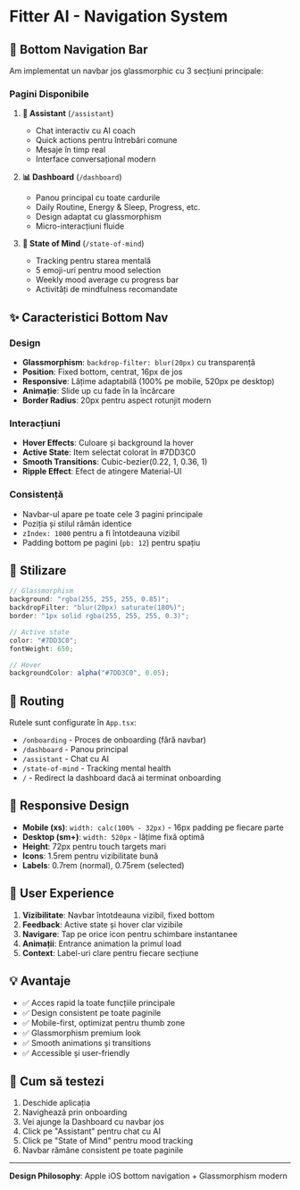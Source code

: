 # Fitter AI - Navigation System

## 📱 Bottom Navigation Bar

Am implementat un navbar jos glassmorphic cu 3 secțiuni principale:

### Pagini Disponibile

1. **🤖 Assistant** (`/assistant`)

   - Chat interactiv cu AI coach
   - Quick actions pentru întrebări comune
   - Mesaje în timp real
   - Interface conversațional modern

2. **📊 Dashboard** (`/dashboard`)

   - Panou principal cu toate cardurile
   - Daily Routine, Energy & Sleep, Progress, etc.
   - Design adaptat cu glassmorphism
   - Micro-interacțiuni fluide

3. **🧠 State of Mind** (`/state-of-mind`)
   - Tracking pentru starea mentală
   - 5 emoji-uri pentru mood selection
   - Weekly mood average cu progress bar
   - Activități de mindfulness recomandate

## ✨ Caracteristici Bottom Nav

### Design

- **Glassmorphism**: `backdrop-filter: blur(20px)` cu transparență
- **Position**: Fixed bottom, centrat, 16px de jos
- **Responsive**: Lățime adaptabilă (100% pe mobile, 520px pe desktop)
- **Animație**: Slide up cu fade în la încărcare
- **Border Radius**: 20px pentru aspect rotunjit modern

### Interacțiuni

- **Hover Effects**: Culoare și background la hover
- **Active State**: Item selectat colorat în #7DD3C0
- **Smooth Transitions**: Cubic-bezier(0.22, 1, 0.36, 1)
- **Ripple Effect**: Efect de atingere Material-UI

### Consistență

- Navbar-ul apare pe toate cele 3 pagini principale
- Poziția și stilul rămân identice
- `zIndex: 1000` pentru a fi întotdeauna vizibil
- Padding bottom pe pagini (`pb: 12`) pentru spațiu

## 🎨 Stilizare

```typescript
// Glassmorphism
background: "rgba(255, 255, 255, 0.85)";
backdropFilter: "blur(20px) saturate(180%)";
border: "1px solid rgba(255, 255, 255, 0.3)";

// Active state
color: "#7DD3C0";
fontWeight: 650;

// Hover
backgroundColor: alpha("#7DD3C0", 0.05);
```

## 🔄 Routing

Rutele sunt configurate în `App.tsx`:

- `/onboarding` - Proces de onboarding (fără navbar)
- `/dashboard` - Panou principal
- `/assistant` - Chat cu AI
- `/state-of-mind` - Tracking mental health
- `/` - Redirect la dashboard dacă ai terminat onboarding

## 📱 Responsive Design

- **Mobile (xs)**: `width: calc(100% - 32px)` - 16px padding pe fiecare parte
- **Desktop (sm+)**: `width: 520px` - lățime fixă optimă
- **Height**: 72px pentru touch targets mari
- **Icons**: 1.5rem pentru vizibilitate bună
- **Labels**: 0.7rem (normal), 0.75rem (selected)

## 🎯 User Experience

1. **Vizibilitate**: Navbar întotdeauna vizibil, fixed bottom
2. **Feedback**: Active state și hover clar vizibile
3. **Navigare**: Tap pe orice icon pentru schimbare instantanee
4. **Animații**: Entrance animation la primul load
5. **Context**: Label-uri clare pentru fiecare secțiune

## 💡 Avantaje

- ✅ Acces rapid la toate funcțiile principale
- ✅ Design consistent pe toate paginile
- ✅ Mobile-first, optimizat pentru thumb zone
- ✅ Glassmorphism premium look
- ✅ Smooth animations și transitions
- ✅ Accessible și user-friendly

## 🚀 Cum să testezi

1. Deschide aplicația
2. Navighează prin onboarding
3. Vei ajunge la Dashboard cu navbar jos
4. Click pe "Assistant" pentru chat cu AI
5. Click pe "State of Mind" pentru mood tracking
6. Navbar rămâne consistent pe toate paginile

---

**Design Philosophy**: Apple iOS bottom navigation + Glassmorphism modern




